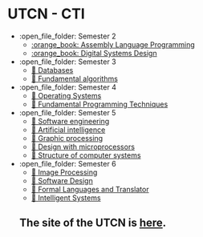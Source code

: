 
   
# UTCN - CTI
<ul>
  <li>:open_file_folder: Semester 2
    <ul>
      <li>
        <a href="https://github.com/VimanAndrei/UTCN/tree/main/Semestrul2/Limbaj%20de%20Asamblare">
          :orange_book: Assembly Language Programming
        </a>
      </li>
      <li>
       <a href="https://github.com/VimanAndrei/UTCN/tree/main/Semestrul2/Proiectarea%20sistemelor%20numerice">
          :orange_book: Digital Systems Design
        </a>
      </li> 
    </ul>
        
  <li>:open_file_folder: Semester 3
    <ul>
      <li>
        <a href="https://github.com/VimanAndrei/UTCN/tree/main/Semestrul3/Baze%20de%20date">
          📗 Databases
        </a>
      </li>     
    </ul>
     <ul>
      <li>
        <a href="https://github.com/VimanAndrei/UTCN/tree/main/Semestrul3/Algoritmi%20Fundamentali">
          📗 Fundamental algorithms
        </a>
      </li>     
    </ul>
    
  <li>:open_file_folder: Semester 4
     <ul>
      <li>
        <a href="https://github.com/VimanAndrei/UTCN/tree/main/Semestrul4/Sisteme%20de%20operare">
         📘 Operating Systems
        </a>
      </li> 
       <li>
        <a href="https://github.com/VimanAndrei/UTCN/tree/main/Semestrul4/Tehnici%20de%20Programare">
         📘 Fundamental Programming Techniques
        </a>
      </li> 
    </ul>
    
  <li>:open_file_folder: Semester 5
    <ul>
      <li>
        <a href="https://github.com/VimanAndrei/UTCN/tree/main/Semestrul5/Inginerie%20Software">
        📓 Software engineering
        </a>
      </li> 
       <li>
        <a href="https://github.com/VimanAndrei/UTCN/tree/main/Semestrul5/Inteligenta%20artificiala">
        📓 Artificial intelligence
        </a>
      </li>
      <li>
        <a href="https://github.com/VimanAndrei/UTCN/tree/main/Semestrul5/Prelucrare%20Grafica">
        📓 Graphic processing
        </a>
      </li>
       <li>
        <a href="https://github.com/VimanAndrei/UTCN/tree/main/Semestrul5/Proiectare%20Cu%20Microprocesoare">
        📓 Design with microprocessors
        </a>
      </li>
      <li>
        <a href="https://github.com/VimanAndrei/UTCN/tree/main/Semestrul5/Structura%20Sistemelor%20De%20Calcul">
        📓 Structure of computer systems
        </a>
      </li>
    </ul>
    
  <li>:open_file_folder: Semester 6
     <ul>
      <li>
        <a href="https://github.com/VimanAndrei/UTCN/tree/main/Semestrul6/Procesare%20de%20imagini">
          📕 Image Processing
        </a>
      </li>
      <li>
       <a href="https://github.com/VimanAndrei/UTCN/tree/main/Semestrul6/ProiectareSoftware">
          📕 Software Design
        </a>
      </li> 
      <li>
       <a href="https://github.com/VimanAndrei/UTCN/tree/main/Semestrul6/ProiectareSoftware">
          📕 Formal Languages and Translator
        </a>
      </li> 
       <li>
       <a href="https://github.com/VimanAndrei/UTCN/tree/main/Semestrul6/ProiectareSoftware">
          📕 Intelligent Systems
        </a>
      </li> 
    </ul>
    



## The site of the UTCN is [here](https://ac.utcluj.ro/acasa.html).

